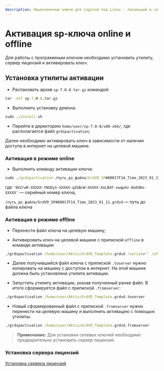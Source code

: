 ```yaml
---
description: Лицензионные ключи для Loginom под Linux - локальный и сетевой usb-ключи, программный sp-ключ. Активация online и offline, установка утилиты активации и сервера лицензий.
---
```


# Активация sp-ключа online и offline


Для работы с программным ключом необходимо установить утилиту, сервер лицензий и активировать ключ.

## Установка утилиты активации

* Распаковать архив `sp-7.0-8.tar.gz` командой:

```cmd
tar -xvf sp-7.0-8.tar.gz
```

* Выполнить установку демона:

```cmd
sudo ./install.sh
```

* Перейти в директорию `home/user/sp-7.0-8/x86-x64/`, где располагается файл `grdspactivation`;

 Далее необходимо активировать ключ в зависимости от наличия доступа в интернет на целевой машине.

### Активация в режиме online

* Выполнить команду активации ключа:

```cmd
sudo ./grdspactivation /путь_до_файла/GrdVD_SP#80017F14_Time_2023_01_11.grdvd /serial='9XZrwR-XXXXX-7NGDyS-XXXXX-qZGBcW-XXXXX-XoLBXF-xwqwXv-8oEO0o-XXXXX'
```

где `'9XZrwR-XXXXX-7NGDyS-XXXXX-qZGBcW-XXXXX-XoLBXF-xwqwXv-8oEO0o-XXXXX'` — серийный номер ключа,

`/путь_до_файла/GrdVD_SP#80017F14_Time_2023_01_11.grdvd` — путь до файла ключа


### Активация в режиме offline

* Перенести файл ключа на целевую машину;

* Активировать ключ на целевой машине с припиской `offline` в команде активации:

```cmd
./grdspactivation /home/user/Aktiv/GrdVD_Template.grdvd /serial='' /offline
```

* Далее получившийся файл ключа c припиской `.toserver` нужно копировать на машину с доступом в интернет.
На этой машине должна быть установлена утилита активации.

* Запустить утилиту активации, указав полученный ранее файл. В итоге сформируется файл с припиской `.fromserver`:

```cmd
./grdspactivation /home/user/Aktiv/GrdVD_Template.grdvd.toserver
```

* Новый сформированный файл c припиской `.fromserver` нужно перенести на целевую машину и выполнить активацию с помощью утилиты:

```cmd
./grdspactivation /home/user/Aktiv/GrdVD_Template.grdvd.fromserver
```

> **Примечание:** Для установки сетевых ключей необходимо предварительно установить сервер лицензий.

### Установка сервера лицензий

[Установка сервера лицензий](./license-server.md)

